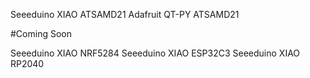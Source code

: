 
Seeeduino XIAO  ATSAMD21
Adafruit  QT-PY ATSAMD21




#Coming Soon

Seeeduino XIAO NRF5284
Seeeduino XIAO ESP32C3
Seeeduino XIAO RP2040


